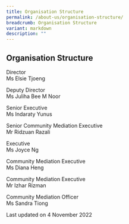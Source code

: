 ```yaml
---
title: Organisation Structure
permalink: /about-us/organisation-structure/
breadcrumb: Organisation Structure
variant: markdown
description: ""
---
```

## Organisation Structure

Director<br>
Ms Elsie Tjoeng

Deputy Director<br>
Ms Juliha Bee M Noor

Senior Executive<br>
Ms Indaraty Yunus

Senior Community Mediation Executive<br>
Mr Ridzuan Razali

Executive<br>
Ms Joyce Ng

Community Mediation Executive<br>
Ms Diana Heng

Community Mediation Executive<br>
Mr Izhar Rizman

Community Mediation Officer<br>
Ms Sandra Tiong

<p class="right-side-updated">Last updated on 4 November 2022</p>